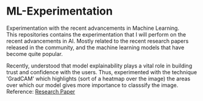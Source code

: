 # ML-Experimentation
Experimentation with the recent advancements in Machine Learning. <br>
This repositories contains the experimentation that I will perform on the recent advancements in AI. Mostly related to the recent research papers released in the community, and the machine learning models that have become quite popular.

Recently, understood that model explainability plays a vital role in building trust and confidence with the users. Thus, experimented with the technique 'GradCAM' which highlights (sort of a heatmap over the image) the areas over which our model gives more importance to classsify the image. 
Reference: [Research Paper](https://arxiv.org/abs/1610.02391)
